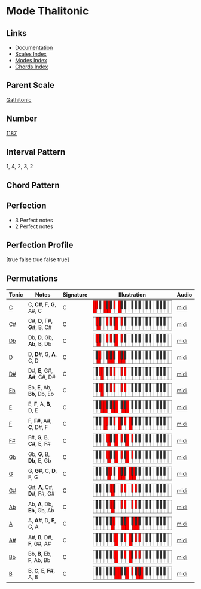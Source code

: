 # Mode Thalitonic

## Links

- [Documentation](index.md)
- [Scales Index](Scales.md)
- [Modes Index](Modes.md)
- [Chords Index](Chords.md)

## Parent Scale

[Gathitonic](ScaleGathitonic.md)

## Number

[1187](https://ianring.com/musictheory/scales/1187)

## Interval Pattern

1, 4, 2, 3, 2

## Chord Pattern



## Perfection

- 3 Perfect notes
- 2 Perfect notes

## Perfection Profile

[true false true false true]

## Permutations

| Tonic | Notes | Signature | Illustration | Audio |
|-------|-------|-----------|--------------|-------|
| [C](ModeCNaturalThalitonic.md) | C, **C#**, F, **G**, A#, C | C | ![CNaturalThalitonic](ModeCNaturalThalitonic.png) | [midi](https://github.com/edipermadi/music/blob/main/docs/ModeCNaturalThalitonic.mid?raw=true) |
| [C#](ModeCSharpThalitonic.md) | C#, **D**, F#, **G#**, B, C# | C | ![CSharpThalitonic](ModeCSharpThalitonic.png) | [midi](https://github.com/edipermadi/music/blob/main/docs/ModeCSharpThalitonic.mid?raw=true) |
| [Db](ModeDFlatThalitonic.md) | Db, **D**, Gb, **Ab**, B, Db | C | ![DFlatThalitonic](ModeDFlatThalitonic.png) | [midi](https://github.com/edipermadi/music/blob/main/docs/ModeDFlatThalitonic.mid?raw=true) |
| [D](ModeDNaturalThalitonic.md) | D, **D#**, G, **A**, C, D | C | ![DNaturalThalitonic](ModeDNaturalThalitonic.png) | [midi](https://github.com/edipermadi/music/blob/main/docs/ModeDNaturalThalitonic.mid?raw=true) |
| [D#](ModeDSharpThalitonic.md) | D#, **E**, G#, **A#**, C#, D# | C | ![DSharpThalitonic](ModeDSharpThalitonic.png) | [midi](https://github.com/edipermadi/music/blob/main/docs/ModeDSharpThalitonic.mid?raw=true) |
| [Eb](ModeEFlatThalitonic.md) | Eb, **E**, Ab, **Bb**, Db, Eb | C | ![EFlatThalitonic](ModeEFlatThalitonic.png) | [midi](https://github.com/edipermadi/music/blob/main/docs/ModeEFlatThalitonic.mid?raw=true) |
| [E](ModeENaturalThalitonic.md) | E, **F**, A, **B**, D, E | C | ![ENaturalThalitonic](ModeENaturalThalitonic.png) | [midi](https://github.com/edipermadi/music/blob/main/docs/ModeENaturalThalitonic.mid?raw=true) |
| [F](ModeFNaturalThalitonic.md) | F, **F#**, A#, **C**, D#, F | C | ![FNaturalThalitonic](ModeFNaturalThalitonic.png) | [midi](https://github.com/edipermadi/music/blob/main/docs/ModeFNaturalThalitonic.mid?raw=true) |
| [F#](ModeFSharpThalitonic.md) | F#, **G**, B, **C#**, E, F# | C | ![FSharpThalitonic](ModeFSharpThalitonic.png) | [midi](https://github.com/edipermadi/music/blob/main/docs/ModeFSharpThalitonic.mid?raw=true) |
| [Gb](ModeGFlatThalitonic.md) | Gb, **G**, B, **Db**, E, Gb | C | ![GFlatThalitonic](ModeGFlatThalitonic.png) | [midi](https://github.com/edipermadi/music/blob/main/docs/ModeGFlatThalitonic.mid?raw=true) |
| [G](ModeGNaturalThalitonic.md) | G, **G#**, C, **D**, F, G | C | ![GNaturalThalitonic](ModeGNaturalThalitonic.png) | [midi](https://github.com/edipermadi/music/blob/main/docs/ModeGNaturalThalitonic.mid?raw=true) |
| [G#](ModeGSharpThalitonic.md) | G#, **A**, C#, **D#**, F#, G# | C | ![GSharpThalitonic](ModeGSharpThalitonic.png) | [midi](https://github.com/edipermadi/music/blob/main/docs/ModeGSharpThalitonic.mid?raw=true) |
| [Ab](ModeAFlatThalitonic.md) | Ab, **A**, Db, **Eb**, Gb, Ab | C | ![AFlatThalitonic](ModeAFlatThalitonic.png) | [midi](https://github.com/edipermadi/music/blob/main/docs/ModeAFlatThalitonic.mid?raw=true) |
| [A](ModeANaturalThalitonic.md) | A, **A#**, D, **E**, G, A | C | ![ANaturalThalitonic](ModeANaturalThalitonic.png) | [midi](https://github.com/edipermadi/music/blob/main/docs/ModeANaturalThalitonic.mid?raw=true) |
| [A#](ModeASharpThalitonic.md) | A#, **B**, D#, **F**, G#, A# | C | ![ASharpThalitonic](ModeASharpThalitonic.png) | [midi](https://github.com/edipermadi/music/blob/main/docs/ModeASharpThalitonic.mid?raw=true) |
| [Bb](ModeBFlatThalitonic.md) | Bb, **B**, Eb, **F**, Ab, Bb | C | ![BFlatThalitonic](ModeBFlatThalitonic.png) | [midi](https://github.com/edipermadi/music/blob/main/docs/ModeBFlatThalitonic.mid?raw=true) |
| [B](ModeBNaturalThalitonic.md) | B, **C**, E, **F#**, A, B | C | ![BNaturalThalitonic](ModeBNaturalThalitonic.png) | [midi](https://github.com/edipermadi/music/blob/main/docs/ModeBNaturalThalitonic.mid?raw=true) |
